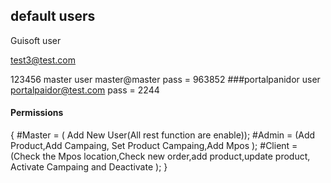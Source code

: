 ## default users


Guisoft user

test3@test.com

123456
 master user
 master@master
 pass =  963852
###portalpanidor user
portalpaidor@test.com
pass = 2244
#### Permissions 
{
   #Master = ( Add New User(All rest function are enable));
   #Admin = (Add Product,Add Campaing, Set Product Campaing,Add Mpos );
   #Client = (Check the  Mpos location,Check new order,add product,update product, Activate Campaing and Deactivate );
}


